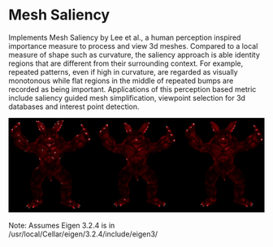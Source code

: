 # Mesh Saliency 

Implements Mesh Saliency by Lee et al., a human perception inspired importance measure to process and view 3d meshes. Compared to a local measure of shape such as curvature, the saliency approach is able identity regions that are different from their surrounding context. For example, repeated patterns, even if high in curvature, are regarded as visually monotonous while flat regions in the middle of repeated bumps are recorded as being important. Applications of this perception based metric include saliency guided mesh simplification, viewpoint selection for 3d databases and interest point detection. 

![](saliency.png)

Note: Assumes Eigen 3.2.4 is in /usr/local/Cellar/eigen/3.2.4/include/eigen3/
